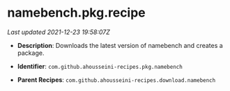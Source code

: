 # namebench.pkg.recipe

_Last updated 2021-12-23 19:58:07Z_

- **Description**: Downloads the latest version of namebench and creates a package.

- **Identifier**: `com.github.ahousseini-recipes.pkg.namebench`

- **Parent Recipes**: `com.github.ahousseini-recipes.download.namebench`